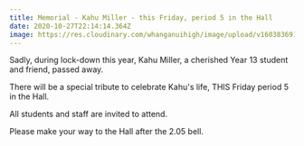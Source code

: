 ```yaml
---
title: Memorial - Kahu Miller - this Friday, period 5 in the Hall
date: 2020-10-27T22:14:14.364Z
image: https://res.cloudinary.com/whanganuihigh/image/upload/v1603836917/Kahu_Miller._16341.jpg
---
```

Sadly, during lock-down this year, Kahu Miller, a cherished Year 13 student and friend, passed away. 

There will be a special tribute to celebrate Kahu's life, THIS Friday period 5 in the Hall. 

All students and staff are invited to attend. 

Please make your way to the Hall after the 2.05 bell.
